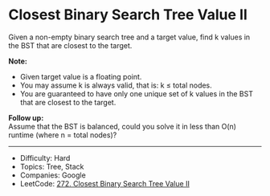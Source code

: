 # Closest Binary Search Tree Value II

Given a non-empty binary search tree and a target value, find k values in the BST that are closest to the target.

**Note:**  
* Given target value is a floating point.
* You may assume k is always valid, that is: k ≤ total nodes.
* You are guaranteed to have only one unique set of k values in the BST that are closest to the target.

**Follow up:**  
Assume that the BST is balanced, could you solve it in less than O(n) runtime (where n = total nodes)?

---

* Difficulty: Hard
* Topics: Tree, Stack
* Companies: Google
* LeetCode: [272. Closest Binary Search Tree Value II](https://leetcode.com/problems/closest-binary-search-tree-value-ii/description/)
